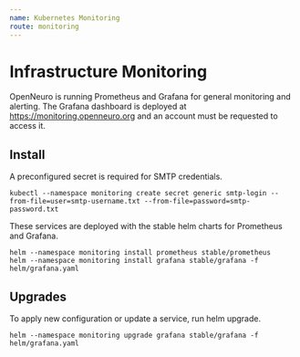 ```yaml
---
name: Kubernetes Monitoring
route: monitoring
---
```


# Infrastructure Monitoring

OpenNeuro is running Prometheus and Grafana for general monitoring and alerting. The Grafana dashboard is deployed at https://monitoring.openneuro.org and an account must be requested to access it.

## Install

A preconfigured secret is required for SMTP credentials.

```shell
kubectl --namespace monitoring create secret generic smtp-login --from-file=user=smtp-username.txt --from-file=password=smtp-password.txt
```

These services are deployed with the stable helm charts for Prometheus and Grafana.

```shell
helm --namespace monitoring install prometheus stable/prometheus
helm --namespace monitoring install grafana stable/grafana -f helm/grafana.yaml
```

## Upgrades

To apply new configuration or update a service, run helm upgrade.

```shell
helm --namespace monitoring upgrade grafana stable/grafana -f helm/grafana.yaml
```
